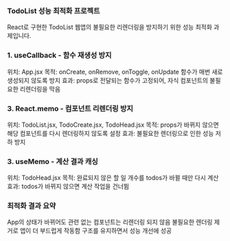 ### TodoList 성능 최적화 프로젝트

React로 구현한 TodoList 웹앱의 불필요한 리렌더링을 방지하기 위한 성능 최적화 과제입니다.


### 1. useCallback - 함수 재생성 방지

위치: App.jsx
목적: onCreate, onRemove, onToggle, onUpdate 함수가 매번 새로 생성되지 않도록 방지
효과: props로 전달되는 함수가 고정되어, 자식 컴포넌트의 불필요한 리렌더링을 막음


### 3. React.memo - 컴포넌트 리렌더링 방지

위치: TodoList.jsx, TodoCreate.jsx, TodoHead.jsx
목적: props가 바뀌지 않으면 해당 컴포넌트를 다시 렌더링하지 않도록 설정
효과: 불필요한 렌더링으로 인한 성능 저하 방지

### 3. useMemo - 계산 결과 캐싱

위치: TodoHead.jsx
목적: 완료되지 않은 할 일 개수를 todos가 바뀔 때만 다시 계산
효과: todos가 바뀌지 않으면 계산 작업을 건너뜀


### 최적화 결과 요약

App의 상태가 바뀌어도 관련 없는 컴포넌트는 리렌더링 되지 않음
불필요한 렌더링 제거로 앱이 더 부드럽게 작동함
구조를 유지하면서 성능 개선에 성공